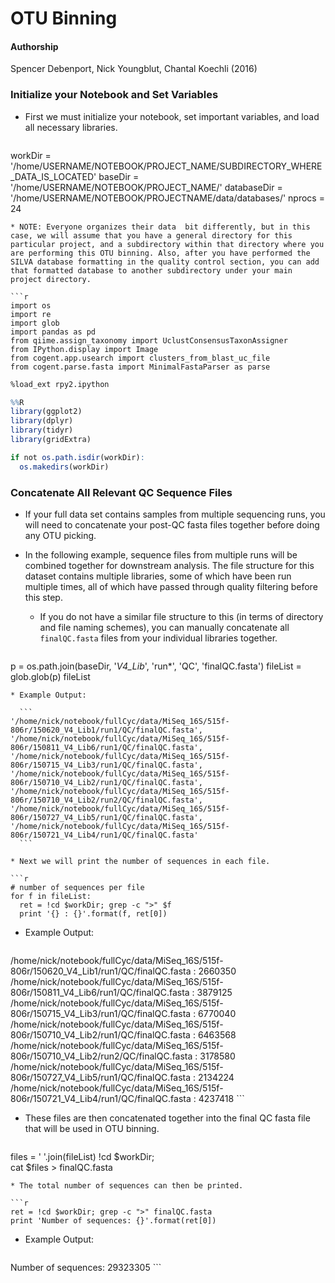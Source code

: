 # OTU Binning

#### Authorship
Spencer Debenport, Nick Youngblut, Chantal Koechli (2016)

### Initialize your Notebook and Set Variables
* First we must initialize your notebook, set important variables, and load all necessary libraries.

  ```r
workDir = '/home/USERNAME/NOTEBOOK/PROJECT_NAME/SUBDIRECTORY_WHERE_DATA_IS_LOCATED'
baseDir = '/home/USERNAME/NOTEBOOK/PROJECT_NAME/'
databaseDir = '/home/USERNAME/NOTEBOOK/PROJECTNAME/data/databases/'
nprocs = 24
  ```
  * NOTE: Everyone organizes their data  bit differently, but in this case, we will assume that you have a general directory for this particular project, and a subdirectory within that directory where you are performing this OTU binning. Also, after you have performed the SILVA database formatting in the quality control section, you can add that formatted database to another subdirectory under your main project directory.

  ```r
import os
import re
import glob
import pandas as pd
from qiime.assign_taxonomy import UclustConsensusTaxonAssigner
from IPython.display import Image
from cogent.app.usearch import clusters_from_blast_uc_file
from cogent.parse.fasta import MinimalFastaParser as parse
  ```
  
  ```r
%load_ext rpy2.ipython
  ```
  
  ```r
%%R
library(ggplot2)
library(dplyr)
library(tidyr)
library(gridExtra)
  ```
  ```r
if not os.path.isdir(workDir):
    os.makedirs(workDir)
  ```
  
### Concatenate All Relevant QC Sequence Files
* If your full data set contains samples from multiple sequencing runs, you will need to concatenate your post-QC fasta files together before doing any OTU picking. 
* In the following example, sequence files from multiple runs will be combined together for downstream analysis. The file structure for this dataset contains multiple libraries, some of which have been run multiple times, all of which have passed through quality filtering before this step.
  * If you do not have a similar file structure to this (in terms of directory and file naming schemes), you can manually concatenate all `finalQC.fasta` files from your individual libraries together.

  ```r
p = os.path.join(baseDir, '*V4_Lib*', 'run*', 'QC', 'finalQC.fasta')
fileList = glob.glob(p)
fileList
  ```
  * Example Output:
  
    ```
'/home/nick/notebook/fullCyc/data/MiSeq_16S/515f-806r/150620_V4_Lib1/run1/QC/finalQC.fasta',
'/home/nick/notebook/fullCyc/data/MiSeq_16S/515f-806r/150811_V4_Lib6/run1/QC/finalQC.fasta',
'/home/nick/notebook/fullCyc/data/MiSeq_16S/515f-806r/150715_V4_Lib3/run1/QC/finalQC.fasta',
'/home/nick/notebook/fullCyc/data/MiSeq_16S/515f-806r/150710_V4_Lib2/run1/QC/finalQC.fasta',
'/home/nick/notebook/fullCyc/data/MiSeq_16S/515f-806r/150710_V4_Lib2/run2/QC/finalQC.fasta',
'/home/nick/notebook/fullCyc/data/MiSeq_16S/515f-806r/150727_V4_Lib5/run1/QC/finalQC.fasta',
'/home/nick/notebook/fullCyc/data/MiSeq_16S/515f-806r/150721_V4_Lib4/run1/QC/finalQC.fasta'
    ```

* Next we will print the number of sequences in each file.

  ```r
# number of sequences per file
for f in fileList:
    ret = !cd $workDir; grep -c ">" $f
    print '{} : {}'.format(f, ret[0])
  ```
  * Example Output:

    ```
/home/nick/notebook/fullCyc/data/MiSeq_16S/515f-806r/150620_V4_Lib1/run1/QC/finalQC.fasta : 2660350
/home/nick/notebook/fullCyc/data/MiSeq_16S/515f-806r/150811_V4_Lib6/run1/QC/finalQC.fasta : 3879125
/home/nick/notebook/fullCyc/data/MiSeq_16S/515f-806r/150715_V4_Lib3/run1/QC/finalQC.fasta : 6770040
/home/nick/notebook/fullCyc/data/MiSeq_16S/515f-806r/150710_V4_Lib2/run1/QC/finalQC.fasta : 6463568
/home/nick/notebook/fullCyc/data/MiSeq_16S/515f-806r/150710_V4_Lib2/run2/QC/finalQC.fasta : 3178580
/home/nick/notebook/fullCyc/data/MiSeq_16S/515f-806r/150727_V4_Lib5/run1/QC/finalQC.fasta : 2134224
/home/nick/notebook/fullCyc/data/MiSeq_16S/515f-806r/150721_V4_Lib4/run1/QC/finalQC.fasta : 4237418
    ```

* These files are then concatenated together into the final QC fasta file that will be used in OTU binning.

  ```r
files = ' '.join(fileList)
!cd $workDir; \
    cat $files > finalQC.fasta
  ```
* The total number of sequences can then be printed.

  ```r
ret = !cd $workDir; grep -c ">" finalQC.fasta
print 'Number of sequences: {}'.format(ret[0])
  ```
  * Example Output:
    ```
Number of sequences: 29323305
    ```





